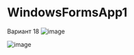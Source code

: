 # WindowsFormsApp1
Вариант 18
![image](https://user-images.githubusercontent.com/103641601/163542729-0afbcf2c-8304-4c38-8d80-084dabaebe3a.png)

![image](https://user-images.githubusercontent.com/103641601/163542647-ccf2e5fb-5057-47aa-8a20-681ce5c320ed.png)
